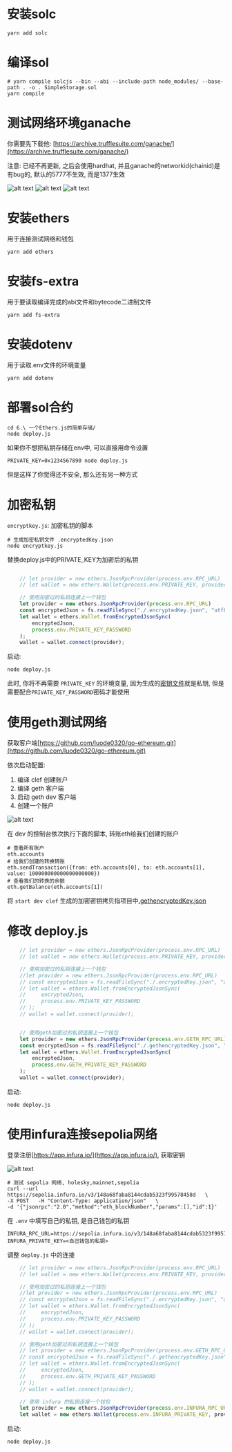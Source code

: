 # 安装solc

```shell
yarn add solc
```

# 编译sol

```shell
# yarn compile solcjs --bin --abi --include-path node_modules/ --base-path . -o . SimpleStorage.sol
yarn compile
```

# 测试网络环境ganache
你需要先下载他: [https://archive.trufflesuite.com/ganache/](https://archive.trufflesuite.com/ganache/)

注意: 已经不再更新, 之后会使用hardhat, 并且ganache的networkid(chainid)是有bug的, 默认的5777不生效, 而是1377生效

![alt text](./img/image.png)
![alt text](./img/image2.png)
![alt text](./img/image3.png)

# 安装ethers
用于连接测试网络和钱包
```shell
yarn add ethers
```

# 安装fs-extra
用于要读取编译完成的abi文件和bytecode二进制文件
```shell
yarn add fs-extra
```

# 安装dotenv
用于读取.env文件的环境变量
```shell
yarn add dotenv
```

# 部署sol合约

```shell
cd 6.\ 一个Ethers.js的简单存储/
node deploy.js
```

如果你不想把私钥存储在env中, 可以直接用命令设置
```shell
PRIVATE_KEY=0x1234567890 node deploy.js
```

但是这样了你觉得还不安全, 那么还有另一种方式

# 加密私钥
`encryptkey.js`: 加密私钥的脚本
```shell
# 生成加密私钥文件 .encryptedKey.json
node encryptkey.js
```

替换deploy.js中的PRIVATE_KEY为加密后的私钥
```js

    // let provider = new ethers.JsonRpcProvider(process.env.RPC_URL)
    // let wallet = new ethers.Wallet(process.env.PRIVATE_KEY, provider)

    // 使用加密过的私钥连接上一个钱包
    let provider = new ethers.JsonRpcProvider(process.env.RPC_URL)
    const encryptedJson = fs.readFileSync("./.encryptedKey.json", "utf8");
    let wallet = ethers.Wallet.fromEncryptedJsonSync(
        encryptedJson,
        process.env.PRIVATE_KEY_PASSWORD
    );
    wallet = wallet.connect(provider);

```

启动:

```shell
node deploy.js
```

此时, 你将不再需要 `PRIVATE_KEY` 的环境变量, 因为生成的[密钥文件](.encryptedKey.json)就是私钥, 但是需要配合`PRIVATE_KEY_PASSWORD`密码才能使用


# 使用geth测试网络


获取客户端[https://github.com/luode0320/go-ethereum.git](https://github.com/luode0320/go-ethereum.git)

依次启动配置:
1. 编译 clef 创建账户
2. 编译 geth 客户端
3. 启动 geth dev 客户端
4. 创建一个账户


![alt text](img/image4.png)


在 dev 的控制台依次执行下面的脚本, 转账eth给我们创建的账户
```shell
# 查看所有账户
eth.accounts
# 给我们创建的转换转账
eth.sendTransaction({from: eth.accounts[0], to: eth.accounts[1], value: 100000000000000000000})
# 查看我们的转换的余额
eth.getBalance(eth.accounts[1])
```

将 `start dev clef` 生成的加密密钥拷贝指项目中[.gethencryptedKey.json](.gethencryptedKey.json)

# 修改 deploy.js 

```js
    // let provider = new ethers.JsonRpcProvider(process.env.RPC_URL)
    // let wallet = new ethers.Wallet(process.env.PRIVATE_KEY, provider)

    // 使用加密过的私钥连接上一个钱包
    //let provider = new ethers.JsonRpcProvider(process.env.RPC_URL)
    // const encryptedJson = fs.readFileSync("./.encryptedKey.json", "utf8");
    // let wallet = ethers.Wallet.fromEncryptedJsonSync(
    //     encryptedJson,
    //     process.env.PRIVATE_KEY_PASSWORD
    // );
    // wallet = wallet.connect(provider);


    // 使用geth加密过的私钥连接上一个钱包
    let provider = new ethers.JsonRpcProvider(process.env.GETH_RPC_URL)
    const encryptedJson = fs.readFileSync("./.gethencryptedKey.json", "utf8");
    let wallet = ethers.Wallet.fromEncryptedJsonSync(
        encryptedJson,
        process.env.GETH_PRIVATE_KEY_PASSWORD
    );
    wallet = wallet.connect(provider);
```

启动:

```shell
node deploy.js
```

# 使用infura连接sepolia网络

登录注册[https://app.infura.io/](https://app.infura.io/), 获取密钥

![alt text](img/image5.png)

```shell
# 测试 sepolia 网络, holesky,mainnet,sepolia
curl --url https://sepolia.infura.io/v3/148a68faba8144cdab5323f99578458d   \
-X POST   -H "Content-Type: application/json"   \
-d '{"jsonrpc":"2.0","method":"eth_blockNumber","params":[],"id":1}'
```

在 `.env` 中填写自己的私钥, 是自己钱包的私钥
```shell
INFURA_RPC_URL=https://sepolia.infura.io/v3/148a68faba8144cdab5323f99578458d
INFURA_PRIVATE_KEY=<自己钱包的私钥>
```

调整 `deploy.js` 中的连接
```js
    // let provider = new ethers.JsonRpcProvider(process.env.RPC_URL)
    // let wallet = new ethers.Wallet(process.env.PRIVATE_KEY, provider)

    // 使用加密过的私钥连接上一个钱包
    //let provider = new ethers.JsonRpcProvider(process.env.RPC_URL)
    // const encryptedJson = fs.readFileSync("./.encryptedKey.json", "utf8");
    // let wallet = ethers.Wallet.fromEncryptedJsonSync(
    //     encryptedJson,
    //     process.env.PRIVATE_KEY_PASSWORD
    // );
    // wallet = wallet.connect(provider);

    // 使用geth加密过的私钥连接上一个钱包
    // let provider = new ethers.JsonRpcProvider(process.env.GETH_RPC_URL)
    // const encryptedJson = fs.readFileSync("./.gethencryptedKey.json", "utf8");
    // let wallet = ethers.Wallet.fromEncryptedJsonSync(
    //     encryptedJson,
    //     process.env.GETH_PRIVATE_KEY_PASSWORD
    // );
    // wallet = wallet.connect(provider);

    // 使用 infura 的私钥连接一个钱包
    let provider = new ethers.JsonRpcProvider(process.env.INFURA_RPC_URL);
    let wallet = new ethers.Wallet(process.env.INFURA_PRIVATE_KEY, provider)
```

启动:

```shell
node deploy.js
```